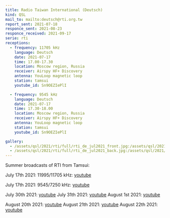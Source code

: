 ```yaml
---
title: Radio Taiwan International (Deutsch)
kind: QSL
mail_to: mailto:deutsch@rti.org.tw
report_sent: 2021-07-18
responce_sent: 2021-08-23
responce_received: 2021-09-17
serie: rti
receptions:
  - frequency: 11705 kHz
    language: Deutsch
    date: 2021-07-17
    time: 17.00-17.30
    location: Moscow region, Russia
    receiver: Airspy HF+ Discovery
    antenna: YouLoop magnetic loop
    station: tamsui
    youtube_id: Sn9OEZIePlI

  - frequency: 9545 kHz
    language: Deutsch
    date: 2021-07-17
    time: 17.30-18.00
    location: Moscow region, Russia
    receiver: Airspy HF+ Discovery
    antenna: YouLoop magnetic loop
    station: tamsui
    youtube_id: Sn9OEZIePlI

gallery:
  - /assets/qsl/2021/rti/full/rti_de_jul2021_front.jpg:/assets/qsl/2021/rti/small/rti_de_jul2021_front.jpg
  - /assets/qsl/2021/rti/full/rti_de_jul2021_back.jpg:/assets/qsl/2021/rti/small/rti_de_jul2021_back.jpg
---
```


Summer broadcasts of RTI from Tamsui:

July 17th 2021: 11995/11705 kHz: <a href="https://youtu.be/Sn9OEZIePlI">youtube</a>

July 17th 2021: 9545/7250 kHz: <a href="https://youtu.be/YSBPArrkDX0">youtube</a>

July 30th 2021: <a href="https://youtu.be/3Ly9oam2S7k">youtube</a>
July 31th 2021: <a href="https://youtu.be/Bl2zkqS0XvY">youtube</a>
August 1st 2021: <a href="https://youtu.be/H08xejteMYg">youtube</a>

August 20th 2021: <a href="https://youtu.be/E9F8zFBTTMQ">youtube</a>
August 21th 2021: <a href="https://youtu.be/e3Y_aAg3bdc">youtube</a>
August 22th 2021: <a href="https://youtu.be/YjvLA-4MRqw">youtube</a>